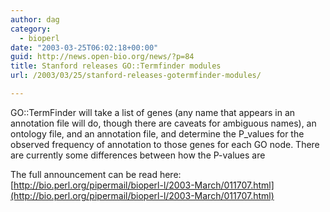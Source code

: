 ```yaml
---
author: dag
category:
  - bioperl
date: "2003-03-25T06:02:18+00:00"
guid: http://news.open-bio.org/news/?p=84
title: Stanford releases GO::Termfinder modules
url: /2003/03/25/stanford-releases-gotermfinder-modules/

---
```

GO::TermFinder will take a list of genes (any name that appears in
an annotation file will do, though there are caveats for ambiguous names),
an ontology file, and an annotation file, and determine the P\_values for
the observed frequency of annotation to those genes for each GO node.
There are currently some differences between how the P-values are

The full announcement can be read here:
[http://bio.perl.org/pipermail/bioperl-l/2003-March/011707.html](http://bio.perl.org/pipermail/bioperl-l/2003-March/011707.html)
